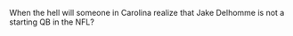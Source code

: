 <!--
id: 199842315
link: http://kevinisom.info/post/199842315/when-the-hell-will-someone-in-carolina-realize
slug: when-the-hell-will-someone-in-carolina-realize
date: Tue Sep 29 2009 18:27:53 GMT+1300 (NZDT)
raw: {"blog_name":"kevinisom","id":199842315,"post_url":"http://kevinisom.info/post/199842315/when-the-hell-will-someone-in-carolina-realize","slug":"when-the-hell-will-someone-in-carolina-realize","type":"text","date":"2009-09-29 05:27:53 GMT","timestamp":1254202073,"state":"published","format":"html","reblog_key":"GPmNr5zH","tags":[],"short_url":"http://tmblr.co/Zw68YyBwLeB","highlighted":[],"feed_item":"http://twitter.com/kev_nz/statuses/4461524629","from_feed_id":"650289","note_count":0,"title":null,"body":"<p>When the hell will someone in Carolina realize that Jake Delhomme is not a starting QB in the NFL?</p>"}
publish: 2009-09-029
tags: 
title: null
-->


When the hell will someone in Carolina realize that Jake Delhomme is not
a starting QB in the NFL?


